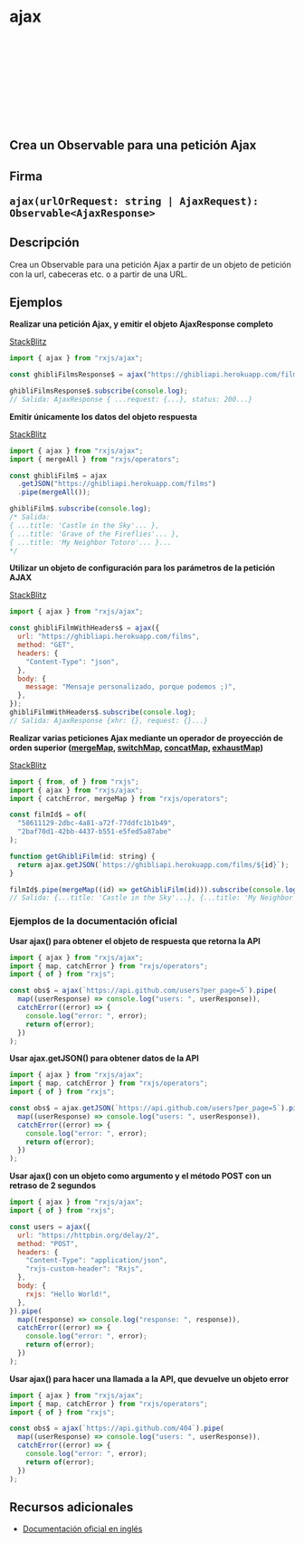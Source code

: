 <div class="page-heading">

# ajax

<a target="_blank" href="https://github.com/ReactiveX/rxjs/blob/master/src/internal/ajax/ajax.ts">
<svg>
  <use xlink:href="/assets/icons/github.svg#github"></use>
</svg>
</a>
</div>

<h2 class="subtitle"> Crea un Observable para una petición Ajax

<div class="fading-line"></div>

<h2 class="subtitle"> Firma

`ajax(urlOrRequest: string | AjaxRequest): Observable<AjaxResponse>`

<div class="fading-line"></div>

</details>

## Descripción

Crea un Observable para una petición Ajax a partir de un objeto de petición con la url, cabeceras etc. o a partir de una URL.

## Ejemplos

**Realizar una petición Ajax, y emitir el objeto AjaxResponse completo**

<a target="_blank" href="https://stackblitz.com/edit/docu-rxjs-ajax?file=index.ts">StackBlitz</a>

```javascript
import { ajax } from "rxjs/ajax";

const ghibliFilmsResponse$ = ajax("https://ghibliapi.herokuapp.com/films");

ghibliFilmsResponse$.subscribe(console.log);
// Salida: AjaxResponse { ...request: {...}, status: 200...}
```

**Emitir únicamente los datos del objeto respuesta**

<a target="_blank" href="https://stackblitz.com/edit/docu-rxjs-ajax-2?file=index.ts">StackBlitz</a>

```javascript
import { ajax } from "rxjs/ajax";
import { mergeAll } from "rxjs/operators";

const ghibliFilm$ = ajax
  .getJSON("https://ghibliapi.herokuapp.com/films")
  .pipe(mergeAll());

ghibliFilm$.subscribe(console.log);
/* Salida:  
{ ...title: 'Castle in the Sky'... },
{ ...title: 'Grave of the Fireflies'... },
{ ...title: 'My Neighbor Totoro'... }...
*/
```

**Utilizar un objeto de configuración para los parámetros de la petición AJAX**

<a target="_blank" href="https://stackblitz.com/edit/docu-rxjs-ajax-3?file=index.ts">StackBlitz</a>

```javascript
import { ajax } from "rxjs/ajax";

const ghibliFilmWithHeaders$ = ajax({
  url: "https://ghibliapi.herokuapp.com/films",
  method: "GET",
  headers: {
    "Content-Type": "json",
  },
  body: {
    message: "Mensaje personalizado, porque podemos ;)",
  },
});
ghibliFilmWithHeaders$.subscribe(console.log);
// Salida: AjaxResponse {xhr: {}, request: {}...}
```

**Realizar varias peticiones Ajax mediante un operador de proyección de orden superior ([mergeMap](/operators/transformation/mergeMap), [switchMap](/operators/transformation/switchMap), [concatMap](/operators/transformation/concatMap), [exhaustMap](/operators/transformation/exhaustMap))**

<a target="_blank" href="https://stackblitz.com/edit/docu-rxjs-ajax-4?file=index.ts">StackBlitz</a>

```javascript
import { from, of } from "rxjs";
import { ajax } from "rxjs/ajax";
import { catchError, mergeMap } from "rxjs/operators";

const filmId$ = of(
  "58611129-2dbc-4a81-a72f-77ddfc1b1b49",
  "2baf70d1-42bb-4437-b551-e5fed5a87abe"
);

function getGhibliFilm(id: string) {
  return ajax.getJSON(`https://ghibliapi.herokuapp.com/films/${id}`);
}

filmId$.pipe(mergeMap((id) => getGhibliFilm(id))).subscribe(console.log);
// Salida: {...title: 'Castle in the Sky'...}, {...title: 'My Neighbor Totoro'...}
```

### Ejemplos de la documentación oficial

**Usar ajax() para obtener el objeto de respuesta que retorna la API**

```javascript
import { ajax } from "rxjs/ajax";
import { map, catchError } from "rxjs/operators";
import { of } from "rxjs";

const obs$ = ajax(`https://api.github.com/users?per_page=5`).pipe(
  map((userResponse) => console.log("users: ", userResponse)),
  catchError((error) => {
    console.log("error: ", error);
    return of(error);
  })
);
```

**Usar ajax.getJSON() para obtener datos de la API**

```javascript
import { ajax } from "rxjs/ajax";
import { map, catchError } from "rxjs/operators";
import { of } from "rxjs";

const obs$ = ajax.getJSON(`https://api.github.com/users?per_page=5`).pipe(
  map((userResponse) => console.log("users: ", userResponse)),
  catchError((error) => {
    console.log("error: ", error);
    return of(error);
  })
);
```

**Usar ajax() con un objeto como argumento y el método POST con un retraso de 2 segundos**

```javascript
import { ajax } from "rxjs/ajax";
import { of } from "rxjs";

const users = ajax({
  url: "https://httpbin.org/delay/2",
  method: "POST",
  headers: {
    "Content-Type": "application/json",
    "rxjs-custom-header": "Rxjs",
  },
  body: {
    rxjs: "Hello World!",
  },
}).pipe(
  map((response) => console.log("response: ", response)),
  catchError((error) => {
    console.log("error: ", error);
    return of(error);
  })
);
```

**Usar ajax() para hacer una llamada a la API, que devuelve un objeto error**

```javascript
import { ajax } from "rxjs/ajax";
import { map, catchError } from "rxjs/operators";
import { of } from "rxjs";

const obs$ = ajax(`https://api.github.com/404`).pipe(
  map((userResponse) => console.log("users: ", userResponse)),
  catchError((error) => {
    console.log("error: ", error);
    return of(error);
  })
);
```

## Recursos adicionales

- <a target="_blank" href="https://rxjs.dev/api/ajax/ajax">Documentación oficial en inglés</a>

